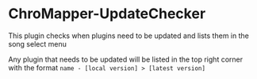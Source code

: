 # ChroMapper-UpdateChecker
This plugin checks when plugins need to be updated and lists them in the song select menu

Any plugin that needs to be updated will be listed in the top right corner with the format `name - [local version] > [latest version]`

